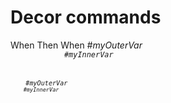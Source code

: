 # Decor commands

<div print="true">
    <e:summary title="Custom title"/>
    <e:given>
        <e:set var="myOuterVar" value="{{now}}"/>
    </e:given>
    <e:when>When</e:when>
    <e:then>Then</e:then>
    <e:example name="Some example 1">
        <e:given>
            <e:set var="myInnerVar" value="{{now}}"/>
        </e:given>
        <e:when>When</e:when>
        <e:then>
            <var>#myOuterVar</var><code c:echo="#myOuterVar"/>
            <var>#myInnerVar</var><code c:echo="#myInnerVar"/>
        </e:then>
    </e:example>
    <e:example name="Some example 2"/>
    <var>#myOuterVar</var><code c:echo="#myOuterVar"/>
    <var>#myInnerVar</var><code c:echo="#myInnerVar"/>
    <e:include from="/keywords/some-keyword.xml"/>
</div>